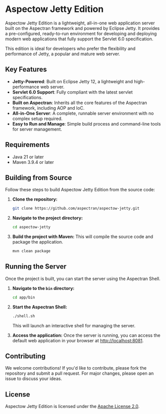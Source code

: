 # Aspectow Jetty Edition

Aspectow Jetty Edition is a lightweight, all-in-one web application server built on the Aspectran framework and powered by Eclipse Jetty. It provides a pre-configured, ready-to-run environment for developing and deploying modern web applications that fully support the Servlet 6.0 specification.

This edition is ideal for developers who prefer the flexibility and performance of Jetty, a popular and mature web server.

## Key Features

- **Jetty-Powered**: Built on Eclipse Jetty 12, a lightweight and high-performance web server.
- **Servlet 6.0 Support**: Fully compliant with the latest servlet specifications.
- **Built on Aspectran**: Inherits all the core features of the Aspectran framework, including AOP and IoC.
- **All-in-One Server**: A complete, runnable server environment with no complex setup required.
- **Easy to Run and Manage**: Simple build process and command-line tools for server management.

## Requirements

- Java 21 or later
- Maven 3.9.4 or later

## Building from Source

Follow these steps to build Aspectow Jetty Edition from the source code:

1.  **Clone the repository:**
    ```sh
    git clone https://github.com/aspectran/aspectow-jetty.git
    ```

2.  **Navigate to the project directory:**
    ```sh
    cd aspectow-jetty
    ```

3.  **Build the project with Maven:**
    This will compile the source code and package the application.
    ```sh
    mvn clean package
    ```

## Running the Server

Once the project is built, you can start the server using the Aspectran Shell.

1.  **Navigate to the `bin` directory:**
    ```sh
    cd app/bin
    ```

2.  **Start the Aspectran Shell:**
    ```sh
    ./shell.sh
    ```
    This will launch an interactive shell for managing the server.

3.  **Access the application:**
    Once the server is running, you can access the default web application in your browser at [http://localhost:8081](http://localhost:8081).

## Contributing

We welcome contributions! If you'd like to contribute, please fork the repository and submit a pull request. For major changes, please open an issue to discuss your ideas.

## License

Aspectow Jetty Edition is licensed under the [Apache License 2.0](LICENSE.txt).
